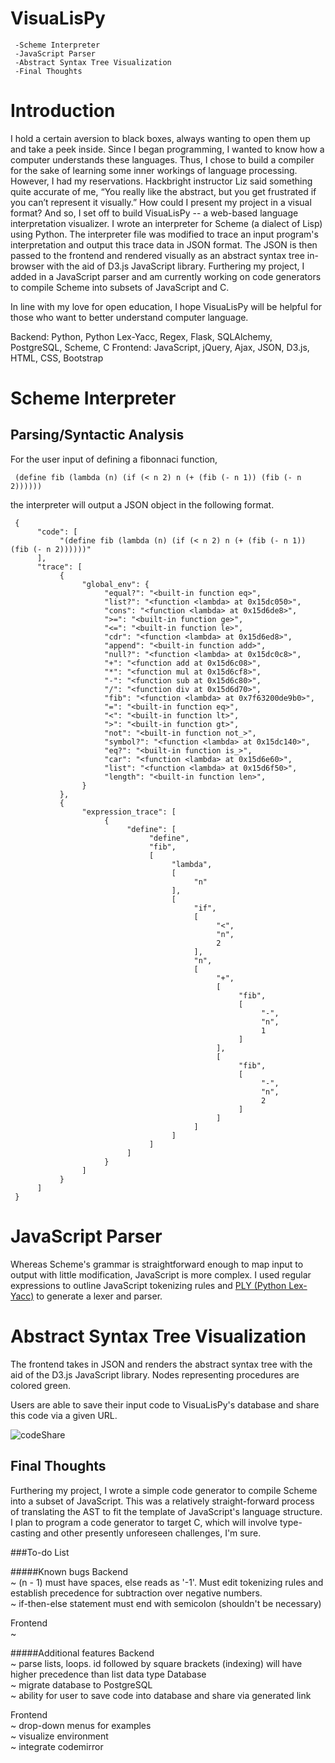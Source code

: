 VisuaLisPy
=========

     -Scheme Interpreter
     -JavaScript Parser
     -Abstract Syntax Tree Visualization
     -Final Thoughts



Introduction
=========

I hold a certain aversion to black boxes, always wanting to open them up and take a peek inside. Since I began programming, I wanted to know how a computer understands these languages. Thus, I chose to build a compiler for the sake of learning some inner workings of language processing. However, I had my reservations. Hackbright instructor Liz said something quite accurate of me, “You really like the abstract, but you get frustrated if you can’t represent it visually.” How could I present my project in a visual format? And so, I set off to build VisuaLisPy -- a web-based language interpretation visualizer. I wrote an interpreter for Scheme (a dialect of Lisp) using Python. The interpreter file was modified to trace an input program's interpretation and output this trace data in JSON format. The JSON is then passed to the frontend and rendered visually as an abstract syntax tree in-browser with the aid of D3.js JavaScript library. Furthering my project, I added in a JavaScript parser and am currently working on code generators to compile Scheme into subsets of JavaScript and C. 

In line with my love for open education, I hope VisuaLisPy will be helpful for those who want to better understand computer language.

Backend: Python, Python Lex-Yacc, Regex, Flask, SQLAlchemy, PostgreSQL, Scheme, C
Frontend: JavaScript, jQuery, Ajax, JSON, D3.js, HTML, CSS, Bootstrap

Scheme Interpreter
=========

Parsing/Syntactic Analysis
------------------
For the user input of defining a fibonnaci function, 

     (define fib (lambda (n) (if (< n 2) n (+ (fib (- n 1)) (fib (- n 2))))))

the interpreter will output a JSON object in the following format.

     {
          "code": [
               "(define fib (lambda (n) (if (< n 2) n (+ (fib (- n 1)) (fib (- n 2))))))"
          ], 
          "trace": [
               {
                    "global_env": {
                         "equal?": "<built-in function eq>", 
                         "list?": "<function <lambda> at 0x15dc050>", 
                         "cons": "<function <lambda> at 0x15d6de8>", 
                         ">=": "<built-in function ge>", 
                         "<=": "<built-in function le>", 
                         "cdr": "<function <lambda> at 0x15d6ed8>", 
                         "append": "<built-in function add>", 
                         "null?": "<function <lambda> at 0x15dc0c8>", 
                         "+": "<function add at 0x15d6c08>", 
                         "*": "<function mul at 0x15d6cf8>", 
                         "-": "<function sub at 0x15d6c80>", 
                         "/": "<function div at 0x15d6d70>", 
                         "fib": "<function <lambda> at 0x7f63200de9b0>", 
                         "=": "<built-in function eq>", 
                         "<": "<built-in function lt>", 
                         ">": "<built-in function gt>", 
                         "not": "<built-in function not_>", 
                         "symbol?": "<function <lambda> at 0x15dc140>", 
                         "eq?": "<built-in function is_>", 
                         "car": "<function <lambda> at 0x15d6e60>", 
                         "list": "<function <lambda> at 0x15d6f50>", 
                         "length": "<built-in function len>", 
                    }
               }, 
               {
                    "expression_trace": [
                         {
                              "define": [
                                   "define", 
                                   "fib", 
                                   [
                                        "lambda", 
                                        [
                                             "n"
                                        ], 
                                        [
                                             "if", 
                                             [
                                                  "<", 
                                                  "n", 
                                                  2
                                             ], 
                                             "n", 
                                             [
                                                  "+", 
                                                  [
                                                       "fib", 
                                                       [
                                                            "-", 
                                                            "n", 
                                                            1
                                                       ]
                                                  ], 
                                                  [
                                                       "fib", 
                                                       [
                                                            "-", 
                                                            "n", 
                                                            2
                                                       ]
                                                  ]
                                             ]
                                        ]
                                   ]
                              ]
                         }
                    ]
               }
          ]
     }


JavaScript Parser
=========

Whereas Scheme's grammar is straightforward enough to map input to output with little modification, JavaScript is more complex. I used regular expressions to outline JavaScript tokenizing rules and [PLY (Python Lex-Yacc)](http://www.dabeaz.com/ply/) to generate a lexer and parser. 





Abstract Syntax Tree Visualization
=========

The frontend takes in JSON and renders the abstract syntax tree with the aid of the D3.js JavaScript library. Nodes representing procedures are colored green. 


Users are able to save their input code to VisuaLisPy's database and share this code via a given URL. 

![codeShare](https://raw.githubusercontent.com/lolilo/lispy_web/js_parse/images/codeShare.png)


Final Thoughts
------------------
Furthering my project, I wrote a simple code generator to compile Scheme into a subset of JavaScript. This was a relatively straight-forward process of translating the AST to fit the template of JavaScript's language structure. I plan to program a code generator to target C, which will involve type-casting and other presently unforeseen challenges, I'm sure. 


###To-do List

#####Known bugs
Backend
<br /> ~ (n - 1) must have spaces, else reads as '-1'. Must edit tokenizing rules and establish precedence for subtraction over negative numbers.
<br /> ~ if-then-else statement must end with semicolon (shouldn't be necessary)

Frontend
<br /> ~ 


#####Additional features
Backend
<br /> ~ parse lists, loops. id followed by square brackets (indexing) will have higher precedence than list data type
Database
<br /> ~ migrate database to PostgreSQL
<br /> ~ ability for user to save code into database and share via generated link

Frontend
<br /> ~ drop-down menus for examples
<br /> ~ visualize environment
<br /> ~ integrate codemirror

